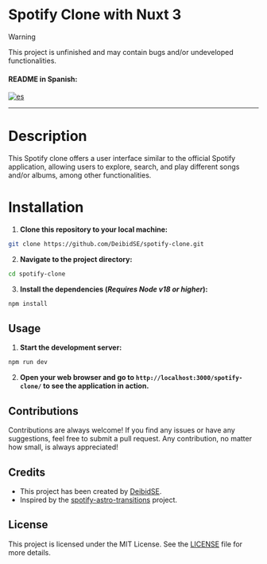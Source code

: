 # Spotify Clone with Nuxt 3

> [!WARNING]  
> This project is unfinished and may contain bugs and/or undeveloped functionalities.

#### README in Spanish:

[![es](https://img.shields.io/badge/lang-es-yellow.svg)](https://github.com/DeibidSE/spotify-clone/blob/master/README.es.md)

---

# Description

This Spotify clone offers a user interface similar to the official Spotify application, allowing users to explore, search, and play different songs and/or albums, among other functionalities.

# Installation

1. **Clone this repository to your local machine:**

```bash
git clone https://github.com/DeibidSE/spotify-clone.git
```

2. **Navigate to the project directory:**

```bash
cd spotify-clone
```

3. **Install the dependencies (_Requires Node v18 or higher_):**

```bash
npm install
```

## Usage

1. **Start the development server:**

```bash
npm run dev
```

2. **Open your web browser and go to `http://localhost:3000/spotify-clone/` to see the application in action.**

## Contributions

Contributions are always welcome! If you find any issues or have any suggestions, feel free to submit a pull request. Any contribution, no matter how small, is always appreciated!

## Credits

- This project has been created by [DeibidSE](https://github.com/DeibidSE).
- Inspired by the [spotify-astro-transitions](https://github.com/igorm84/spotify-astro-transitions/tree/main) project.

## License

This project is licensed under the MIT License. See the [LICENSE](LICENSE) file for more details.
